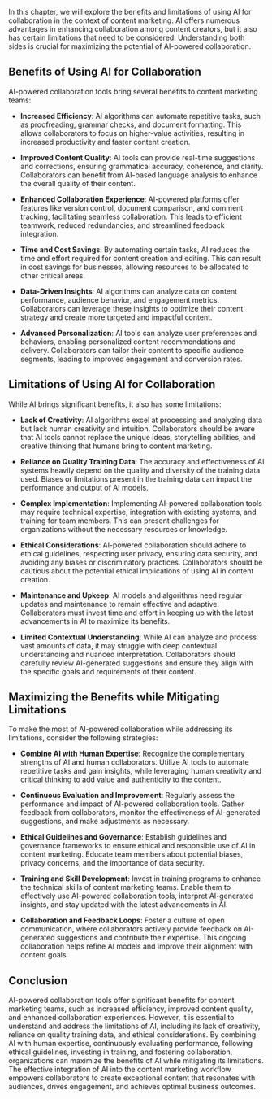 

In this chapter, we will explore the benefits and limitations of using AI for collaboration in the context of content marketing. AI offers numerous advantages in enhancing collaboration among content creators, but it also has certain limitations that need to be considered. Understanding both sides is crucial for maximizing the potential of AI-powered collaboration.

Benefits of Using AI for Collaboration
--------------------------------------

AI-powered collaboration tools bring several benefits to content marketing teams:

* **Increased Efficiency**: AI algorithms can automate repetitive tasks, such as proofreading, grammar checks, and document formatting. This allows collaborators to focus on higher-value activities, resulting in increased productivity and faster content creation.

* **Improved Content Quality**: AI tools can provide real-time suggestions and corrections, ensuring grammatical accuracy, coherence, and clarity. Collaborators can benefit from AI-based language analysis to enhance the overall quality of their content.

* **Enhanced Collaboration Experience**: AI-powered platforms offer features like version control, document comparison, and comment tracking, facilitating seamless collaboration. This leads to efficient teamwork, reduced redundancies, and streamlined feedback integration.

* **Time and Cost Savings**: By automating certain tasks, AI reduces the time and effort required for content creation and editing. This can result in cost savings for businesses, allowing resources to be allocated to other critical areas.

* **Data-Driven Insights**: AI algorithms can analyze data on content performance, audience behavior, and engagement metrics. Collaborators can leverage these insights to optimize their content strategy and create more targeted and impactful content.

* **Advanced Personalization**: AI tools can analyze user preferences and behaviors, enabling personalized content recommendations and delivery. Collaborators can tailor their content to specific audience segments, leading to improved engagement and conversion rates.

Limitations of Using AI for Collaboration
-----------------------------------------

While AI brings significant benefits, it also has some limitations:

* **Lack of Creativity**: AI algorithms excel at processing and analyzing data but lack human creativity and intuition. Collaborators should be aware that AI tools cannot replace the unique ideas, storytelling abilities, and creative thinking that humans bring to content marketing.

* **Reliance on Quality Training Data**: The accuracy and effectiveness of AI systems heavily depend on the quality and diversity of the training data used. Biases or limitations present in the training data can impact the performance and output of AI models.

* **Complex Implementation**: Implementing AI-powered collaboration tools may require technical expertise, integration with existing systems, and training for team members. This can present challenges for organizations without the necessary resources or knowledge.

* **Ethical Considerations**: AI-powered collaboration should adhere to ethical guidelines, respecting user privacy, ensuring data security, and avoiding any biases or discriminatory practices. Collaborators should be cautious about the potential ethical implications of using AI in content creation.

* **Maintenance and Upkeep**: AI models and algorithms need regular updates and maintenance to remain effective and adaptive. Collaborators must invest time and effort in keeping up with the latest advancements in AI to maximize its benefits.

* **Limited Contextual Understanding**: While AI can analyze and process vast amounts of data, it may struggle with deep contextual understanding and nuanced interpretation. Collaborators should carefully review AI-generated suggestions and ensure they align with the specific goals and requirements of their content.

Maximizing the Benefits while Mitigating Limitations
----------------------------------------------------

To make the most of AI-powered collaboration while addressing its limitations, consider the following strategies:

* **Combine AI with Human Expertise**: Recognize the complementary strengths of AI and human collaborators. Utilize AI tools to automate repetitive tasks and gain insights, while leveraging human creativity and critical thinking to add value and authenticity to the content.

* **Continuous Evaluation and Improvement**: Regularly assess the performance and impact of AI-powered collaboration tools. Gather feedback from collaborators, monitor the effectiveness of AI-generated suggestions, and make adjustments as necessary.

* **Ethical Guidelines and Governance**: Establish guidelines and governance frameworks to ensure ethical and responsible use of AI in content marketing. Educate team members about potential biases, privacy concerns, and the importance of data security.

* **Training and Skill Development**: Invest in training programs to enhance the technical skills of content marketing teams. Enable them to effectively use AI-powered collaboration tools, interpret AI-generated insights, and stay updated with the latest advancements in AI.

* **Collaboration and Feedback Loops**: Foster a culture of open communication, where collaborators actively provide feedback on AI-generated suggestions and contribute their expertise. This ongoing collaboration helps refine AI models and improve their alignment with content goals.

Conclusion
----------

AI-powered collaboration tools offer significant benefits for content marketing teams, such as increased efficiency, improved content quality, and enhanced collaboration experiences. However, it is essential to understand and address the limitations of AI, including its lack of creativity, reliance on quality training data, and ethical considerations. By combining AI with human expertise, continuously evaluating performance, following ethical guidelines, investing in training, and fostering collaboration, organizations can maximize the benefits of AI while mitigating its limitations. The effective integration of AI into the content marketing workflow empowers collaborators to create exceptional content that resonates with audiences, drives engagement, and achieves optimal business outcomes.
